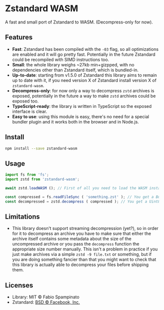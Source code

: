 # Zstandard WASM

A fast and small port of Zstandard to WASM. (Decompress-only for now).

## Features

- **Fast**: Zstandard has been compiled with the `-03` flag, so all optimizations are enabled and it will go pretty fast. Potentially in the future Zstandard could be recompiled with SIMD instructions too.
- **Small**: the whole library weighs ~27kb min+gizpped, with no dependencies other than Zstandard itself, which is bundled-in.
- **Up-to-date**: starting from v1.5.0 of Zstandard this library aims to remain up to date with it, if you need version X of Zstandard install version X of `zstandard-wasm`.
- **Decompress-only**: for now only a way to decompress `zstd` archives is exposed, potentially in the future a way to make `zstd` archives could be exposed too.
- **TypeScript-ready**: the library is written in TypeScript so the exposed interface is clear.
- **Easy to use**: using this module is easy, there's no need for a special bundler plugin and it works both in the browser and in Node.js.

## Install

```sh
npm install --save zstandard-wasm
```

## Usage

```ts
import fs from 'fs';
import zstd from 'zstandard-wasm';

await zstd.loadWASM (); // First of all you need to load the WASM instance and wait for it

const compressed = fs.readFileSync ( 'something.zst' ); // You get a Buffer or Uint8Array to decompress
const decompressed = zstd.decompress ( compressed ); // You get a Uint8Array containing the decompressed data
```

## Limitations

- This library doesn't support streaming decompression (yet?), so in order for it to decompress an archive you have to make sure that either the archive itself contains some metadata about the size of the uncompressed archive or you pass the `decompress` function the appropriate size number manually. This isn't a problem in practice if you just make archives via a simple `zstd -9 file.txt` or something, but if you are doing something fancier than that you might want to check that this library is actually able to decompress your files before shipping them.

## Licenses

- Library: MIT © Fabio Spampinato
- Zstandard: [BSD © Facebook, Inc.](https://raw.githubusercontent.com/facebook/zstd/dev/LICENSE)
